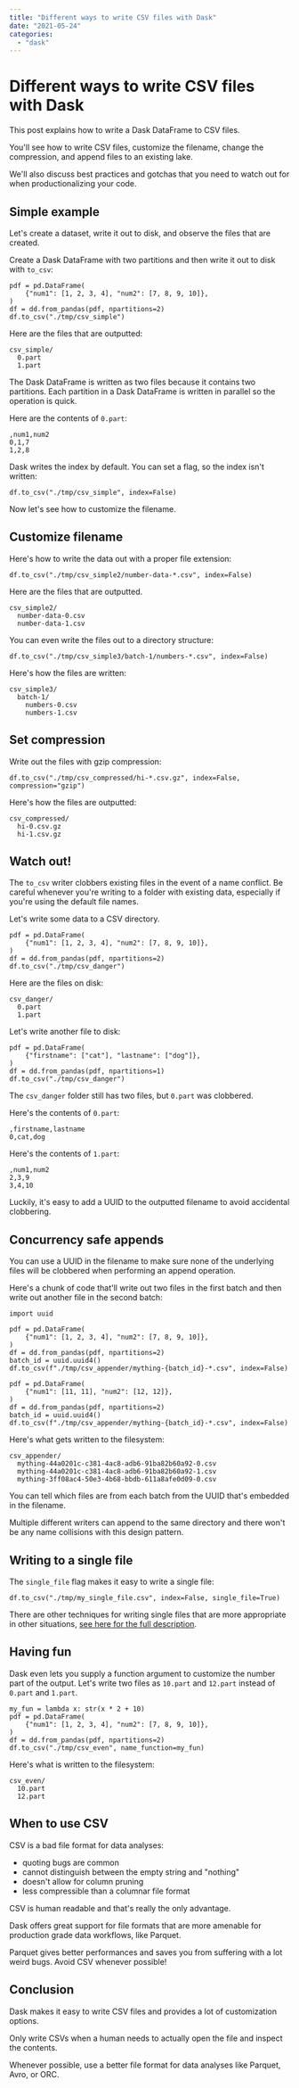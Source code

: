 ```yaml
---
title: "Different ways to write CSV files with Dask"
date: "2021-05-24"
categories: 
  - "dask"
---
```


# Different ways to write CSV files with Dask

This post explains how to write a Dask DataFrame to CSV files.

You'll see how to write CSV files, customize the filename, change the compression, and append files to an existing lake.

We'll also discuss best practices and gotchas that you need to watch out for when productionalizing your code.

## Simple example

Let's create a dataset, write it out to disk, and observe the files that are created.

Create a Dask DataFrame with two partitions and then write it out to disk with `to_csv`:

```
pdf = pd.DataFrame(
    {"num1": [1, 2, 3, 4], "num2": [7, 8, 9, 10]},
)
df = dd.from_pandas(pdf, npartitions=2)
df.to_csv("./tmp/csv_simple")
```

Here are the files that are outputted:

```
csv_simple/
  0.part
  1.part
```

The Dask DataFrame is written as two files because it contains two partitions. Each partition in a Dask DataFrame is written in parallel so the operation is quick.

Here are the contents of `0.part`:

```
,num1,num2
0,1,7
1,2,8
```

Dask writes the index by default. You can set a flag, so the index isn't written:

```
df.to_csv("./tmp/csv_simple", index=False)
```

Now let's see how to customize the filename.

## Customize filename

Here's how to write the data out with a proper file extension:

```
df.to_csv("./tmp/csv_simple2/number-data-*.csv", index=False)
```

Here are the files that are outputted.

```
csv_simple2/
  number-data-0.csv
  number-data-1.csv
```

You can even write the files out to a directory structure:

```
df.to_csv("./tmp/csv_simple3/batch-1/numbers-*.csv", index=False)
```

Here's how the files are written:

```
csv_simple3/
  batch-1/
    numbers-0.csv
    numbers-1.csv
```

## Set compression

Write out the files with gzip compression:

```
df.to_csv("./tmp/csv_compressed/hi-*.csv.gz", index=False, compression="gzip")
```

Here's how the files are outputted:

```
csv_compressed/
  hi-0.csv.gz
  hi-1.csv.gz
```

## Watch out!

The `to_csv` writer clobbers existing files in the event of a name conflict. Be careful whenever you're writing to a folder with existing data, especially if you're using the default file names.

Let's write some data to a CSV directory.

```
pdf = pd.DataFrame(
    {"num1": [1, 2, 3, 4], "num2": [7, 8, 9, 10]},
)
df = dd.from_pandas(pdf, npartitions=2)
df.to_csv("./tmp/csv_danger")
```

Here are the files on disk:

```
csv_danger/
  0.part
  1.part
```

Let's write another file to disk:

```
pdf = pd.DataFrame(
    {"firstname": ["cat"], "lastname": ["dog"]},
)
df = dd.from_pandas(pdf, npartitions=1)
df.to_csv("./tmp/csv_danger")
```

The `csv_danger` folder still has two files, but `0.part` was clobbered.

Here's the contents of `0.part`:

```
,firstname,lastname
0,cat,dog
```

Here's the contents of `1.part`:

```
,num1,num2
2,3,9
3,4,10
```

Luckily, it's easy to add a UUID to the outputted filename to avoid accidental clobbering.

## Concurrency safe appends

You can use a UUID in the filename to make sure none of the underlying files will be clobbered when performing an append operation.

Here's a chunk of code that'll write out two files in the first batch and then write out another file in the second batch:

```
import uuid

pdf = pd.DataFrame(
    {"num1": [1, 2, 3, 4], "num2": [7, 8, 9, 10]},
)
df = dd.from_pandas(pdf, npartitions=2)
batch_id = uuid.uuid4()
df.to_csv(f"./tmp/csv_appender/mything-{batch_id}-*.csv", index=False)

pdf = pd.DataFrame(
    {"num1": [11, 11], "num2": [12, 12]},
)
df = dd.from_pandas(pdf, npartitions=2)
batch_id = uuid.uuid4()
df.to_csv(f"./tmp/csv_appender/mything-{batch_id}-*.csv", index=False)
```

Here's what gets written to the filesystem:

```
csv_appender/
  mything-44a0201c-c381-4ac8-adb6-91ba82b60a92-0.csv
  mything-44a0201c-c381-4ac8-adb6-91ba82b60a92-1.csv
  mything-3ff08ac4-50e3-4b68-bbdb-611a8afe0d09-0.csv
```

You can tell which files are from each batch from the UUID that's embedded in the filename.

Multiple different writers can append to the same directory and there won't be any name collisions with this design pattern.

## Writing to a single file

The `single_file` flag makes it easy to write a single file:

```
df.to_csv("./tmp/my_single_file.csv", index=False, single_file=True)
```

There are other techniques for writing single files that are more appropriate in other situations, [see here for the full description](https://mungingdata.com/dask/ouput-dataframe-single-csv-file/).

## Having fun

Dask even lets you supply a function argument to customize the number part of the output. Let's write two files as `10.part` and `12.part` instead of `0.part` and `1.part`.

```
my_fun = lambda x: str(x * 2 + 10)
pdf = pd.DataFrame(
    {"num1": [1, 2, 3, 4], "num2": [7, 8, 9, 10]},
)
df = dd.from_pandas(pdf, npartitions=2)
df.to_csv("./tmp/csv_even", name_function=my_fun)
```

Here's what is written to the filesystem:

```
csv_even/
  10.part
  12.part
```

## When to use CSV

CSV is a bad file format for data analyses:

- quoting bugs are common
- cannot distinguish between the empty string and "nothing"
- doesn't allow for column pruning
- less compressible than a columnar file format

CSV is human readable and that's really the only advantage.

Dask offers great support for file formats that are more amenable for production grade data workflows, like Parquet.

Parquet gives better performances and saves you from suffering with a lot weird bugs. Avoid CSV whenever possible!

## Conclusion

Dask makes it easy to write CSV files and provides a lot of customization options.

Only write CSVs when a human needs to actually open the file and inspect the contents.

Whenever possible, use a better file format for data analyses like Parquet, Avro, or ORC.
